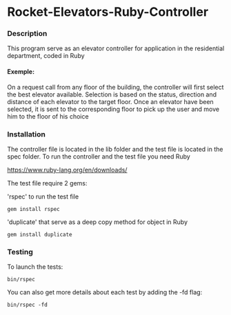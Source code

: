 # Rocket-Elevators-Ruby-Controller

### Description

This program serve as an elevator controller for application in the residential department, coded in Ruby

#### Exemple:

On a request call from any floor of the building, the controller will first select the best elevator available.
Selection is based on the status, direction and distance of each elevator to the target floor.
Once an elevator have been selected, it is sent to the corresponding floor to pick up the user and move him to the floor of his choice

### Installation 

The controller file is located in the lib folder and the test file is located in the spec folder.
To run the controller and the test file you need Ruby 

https://www.ruby-lang.org/en/downloads/

The test file require 2 gems:

'rspec' to run the test file

`gem install rspec`

'duplicate' that serve as a deep copy method for object in Ruby

`gem install duplicate`

### Testing

To launch the tests:

`bin/rspec`

You can also get more details about each test by adding the -fd flag:

`bin/rspec -fd`



